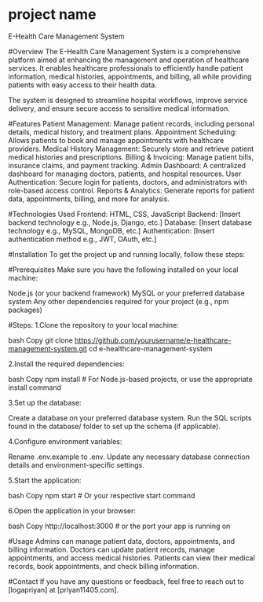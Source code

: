 # project name
E-Health Care Management System

#Overview
The E-Health Care Management System is a comprehensive platform aimed at enhancing the management and operation of healthcare services. It enables healthcare professionals to efficiently handle patient information, medical histories, appointments, and billing, all while providing patients with easy access to their health data.

The system is designed to streamline hospital workflows, improve service delivery, and ensure secure access to sensitive medical information.

#Features
Patient Management: Manage patient records, including personal details, medical history, and treatment plans.
Appointment Scheduling: Allows patients to book and manage appointments with healthcare providers.
Medical History Management: Securely store and retrieve patient medical histories and prescriptions.
Billing & Invoicing: Manage patient bills, insurance claims, and payment tracking.
Admin Dashboard: A centralized dashboard for managing doctors, patients, and hospital resources.
User Authentication: Secure login for patients, doctors, and administrators with role-based access control.
Reports & Analytics: Generate reports for patient data, appointments, billing, and more for analysis.

#Technologies Used
Frontend: HTML, CSS, JavaScript
Backend: [Insert backend technology e.g., Node.js, Django, etc.]
Database: [Insert database technology e.g., MySQL, MongoDB, etc.]
Authentication: [Insert authentication method e.g., JWT, OAuth, etc.]

#Installation
To get the project up and running locally, follow these steps:

#Prerequisites
Make sure you have the following installed on your local machine:

Node.js (or your backend framework)
MySQL or your preferred database system
Any other dependencies required for your project (e.g., npm packages)

#Steps:
1.Clone the repository to your local machine:

bash
Copy
git clone https://github.com/yourusername/e-healthcare-management-system.git
cd e-healthcare-management-system

2.Install the required dependencies:

bash
Copy
npm install   # For Node.js-based projects, or use the appropriate install command

3.Set up the database:

Create a database on your preferred database system.
Run the SQL scripts found in the database/ folder to set up the schema (if applicable).

4.Configure environment variables:

Rename .env.example to .env.
Update any necessary database connection details and environment-specific settings.

5.Start the application:

bash
Copy
npm start   # Or your respective start command

6.Open the application in your browser:

bash
Copy
http://localhost:3000   # or the port your app is running on

#Usage
Admins can manage patient data, doctors, appointments, and billing information.
Doctors can update patient records, manage appointments, and access medical histories.
Patients can view their medical records, book appointments, and check billing information.

#Contact
If you have any questions or feedback, feel free to reach out to [logapriyan] at [priyan11405.com].
